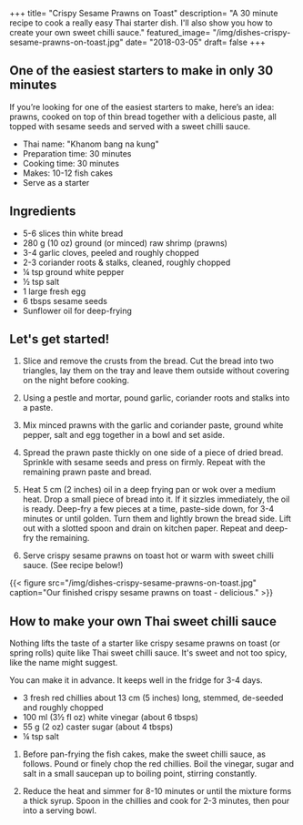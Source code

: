 +++
title= "Crispy Sesame Prawns on Toast"
description= "A 30 minute recipe to cook a really easy Thai starter dish. I'll also show you how to create your own sweet chilli sauce."
featured_image= "/img/dishes-crispy-sesame-prawns-on-toast.jpg"
date= "2018-03-05"
draft= false
+++

## One of the easiest starters to make in only 30 minutes

If you’re looking for one of the easiest starters to make, here’s an idea: prawns, cooked on top of thin bread together with a delicious paste, all topped with sesame seeds and served with a sweet chilli sauce.

- Thai name: "Khanom bang na kung"
- Preparation time: 30 minutes
- Cooking time: 30 minutes
- Makes: 10-12 fish cakes
- Serve as a starter

## Ingredients

- 5-6 slices thin white bread
- 280 g (10 oz) ground (or minced) raw shrimp (prawns)
- 3-4 garlic cloves, peeled and roughly chopped
- 2-3 coriander roots & stalks, cleaned, roughly chopped
- ¼ tsp ground white pepper
- ½ tsp salt
- 1 large fresh egg
- 6 tbsps sesame seeds
- Sunflower oil for deep-frying

## Let's get started!

1) Slice and remove the crusts from the bread. Cut the bread into two triangles, lay them on the tray and leave them outside without covering on the night before cooking.

2) Using a pestle and mortar, pound garlic, coriander roots and stalks into a paste.

3) Mix minced prawns with the garlic and coriander paste, ground white pepper, salt and egg together in a bowl and set aside.

4) Spread the prawn paste thickly on one side of a piece of dried bread. Sprinkle with sesame seeds and press on firmly. Repeat with the remaining prawn paste and bread.

5) Heat 5 cm (2 inches) oil in a deep frying pan or wok over a medium heat. Drop a small piece of bread into it. If it sizzles immediately, the oil is ready. Deep-fry a few pieces at a time, paste-side down, for 3-4 minutes or until golden. Turn them and lightly brown the bread side. Lift out with a slotted spoon and drain on kitchen paper. Repeat and deep-fry the remaining.

6) Serve crispy sesame prawns on toast hot or warm with sweet chilli sauce. (See recipe below!)

{{< figure src="/img/dishes-crispy-sesame-prawns-on-toast.jpg" caption="Our finished crispy sesame prawns on toast - delicious." >}}

## How to make your own Thai sweet chilli sauce

Nothing lifts the taste of a starter like crispy sesame prawns on toast (or spring rolls) quite like Thai sweet chilli sauce. It's sweet and not too spicy, like the name might suggest.

You can make it in advance. It keeps well in the fridge for 3-4 days.

- 3 fresh red chillies about 13 cm (5 inches) long, stemmed, de-seeded and roughly chopped
- 100 ml (3½ fl oz) white vinegar (about 6 tbsps)
- 55 g (2 oz) caster sugar (about 4 tbsps)
- ¼ tsp salt

1) Before pan-frying the fish cakes, make the sweet chilli sauce, as follows. Pound or finely chop the red chillies. Boil the vinegar, sugar and salt in a small saucepan up to boiling point, stirring constantly.

2) Reduce the heat and simmer for 8-10 minutes or until the mixture forms a thick syrup. Spoon in the chillies and cook for 2-3 minutes, then pour into a serving bowl.